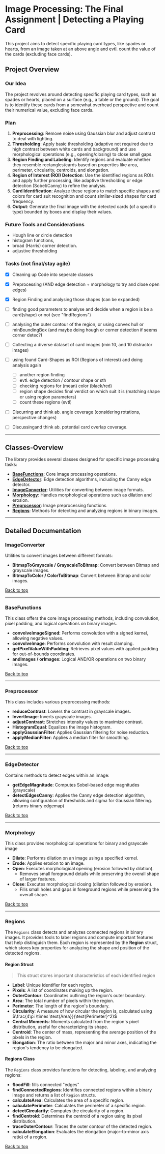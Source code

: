 # Image Processing: The Final Assignment | Detecting a Playing Card

This project aims to detect specific playing card types, like spades or hearts, from an image taken at an above angle and  evtl. count the value of the cards (excluding face cards).

## Project Overview

### Our Idea
The project revolves around detecting specific playing card types, such as spades or hearts, placed on a surface (e.g., a table or the ground). The goal is to identify these cards from a somewhat overhead perspective and count their numerical value, excluding face cards.

### Plan
1. **Preprocessing**: Remove noise using Gaussian blur and adjust contrast to deal with lighting.
2. **Thresholding**: Apply basic thresholding (adaptive not required due to high contrast between white cards and background) and use morphological operations (e.g., opening/closing) to close small gaps.
3. **Region Finding and Labeling**: Identify regions and evaluate whether they resemble rectangles/cards based on properties like area, perimeter, circularity, centroids, and elongation.
4. **Region of Interest (ROI) Detection**: Use the identified regions as ROIs and apply further processing, like adaptive thresholding or edge detection (Sobel/Canny) to refine the analysis.
5. **Card Identification**: Analyze these regions to match specific shapes and colors for card suit recognition and count similar-sized shapes for card frequency.
6. **Output**: Generate the final image with the detected cards (of a specific type) bounded by boxes and display their values.

### Future Tools and Considerations
- Hough line or circle detection
- histogram functions,
- broad (Harris) corner detection.
- adjustive thresholding

### Tasks (not final/stay agile)
- [x] Cleaning up Code into seperate classes
- [x] Preprocessing (AND edge detection + morphology to try and close open edges)
- [x] Region Finding and analysing those shapes (can be expanded) 
- [ ] finding good parameters to analyse and decide when a region is be a card(shape) or not (see "findRegions")
- [ ] analysing the outer contour of the region, or using convex hull or minBoundingBox (and maybe doing hough or corner detection if seems corner detec?)
- [ ] Collecting a diverse dataset of card images (min 10, and 10 distractor images)
- [ ] using found Card-Shapes as ROI (Regions of interest) and doing analysis again
	- [ ] another region finding
	- [ ] evtl. edge detection / contour shape or sth
	- [ ] checking regions for (mean) color (black/red)
	- [ ] region shape decides final verdict on which suit it is (matching shape or using region parameters)
	- [ ] count these regions (evtl)
- [ ] Discurring and think ab. angle coverage (considering rotations, perspective changes)
- [ ]  Discussingand think ab. potential card overlap coverage.




---

## Classes-Overview

The library provides several classes designed for specific image processing tasks:

- [**BaseFunctions**](#basefunctions): Core image processing operations.
- [**EdgeDetector**](#edgedetector): Edge detection algorithms, including the Canny edge detector.
- [**ImageConverter**](#imageconverter): Utilities for converting between image formats.
- [**Morphology**](#morphology): Handles morphological operations such as dilation and erosion.
- [**Preprocessor**](#preprocessor): Image preprocessing functions.
- [**Regions**](#regions): Methods for detecting and analyzing regions in binary images.

---

## Detailed Documentation
### ImageConverter

Utilities to convert images between different formats:

- **BitmapToGrayscale / GrayscaleToBitmap**: Convert between Bitmap and grayscale images.
- **BitmapToColor / ColorToBitmap**: Convert between Bitmap and color images.

[Back to top](#classes-overview)

---
### BaseFunctions

This class offers the core image processing methods, including convolution, pixel padding, and logical operations on binary images.

- **convolveImageSigned**: Performs convolution with a signed kernel, allowing negative values.
- **convolveImage**: Performs convolution with result clamping.
- **getPixelValueWithPadding**: Retrieves pixel values with applied padding for out-of-bounds coordinates.
- **andImages / orImages**: Logical AND/OR operations on two binary images.

[Back to top](#classes-overview)

---
### Preprocessor

This class includes various preprocessing methods:

- **reduceContrast**: Lowers the contrast in grayscale images.
- **InvertImage**: Inverts grayscale images.
- **adjustContrast**: Stretches intensity values to maximize contrast.
- **HistogramEqual**: Equalizes the image histogram.
- **applyGaussianFilter**: Applies Gaussian filtering for noise reduction.
- **applyMedianFilter**: Applies a median filter for smoothing.

[Back to top](#classes-overview)

---

### EdgeDetector

Contains methods to detect edges within an image:

- **getEdgeMagnitude**: Computes Sobel-based edge magnitudes (grayscale)
- **detectEdgesCanny**: Applies the Canny edge detection algorithm, allowing configuration of thresholds and sigma for Gaussian filtering. (returns binary edgemap)

[Back to top](#classes-overview)

---
### Morphology

This class provides morphological operations for binary and grayscale image

- **Dilate**: Performs dilation on an image using a specified kernel.
- **Erode**: Applies erosion to an image.
- **Open**: Executes morphological opening (erosion followed by dilation).
	- Removes small foreground details while preserving the overall shape of larger features.
- **Close**: Executes morphological closing (dilation followed by erosion).
	-  Fills small holes and gaps in foreground regions while preserving the overall shape.

[Back to top](#classes-overview)

---
### Regions

The `Regions` class detects and analyzes connected regions in binary images. It provides tools to label regions and compute important features that help distinguish them. Each region is represented by the **Region** struct, which stores key properties for analyzing the shape and position of the detected regions.

#### **Region Struct**
>This struct stores important characteristics of each identified region

- **Label**: Unique identifier for each region.
- **Pixels**: A list of coordinates making up the region.
- **OuterContour**: Coordinates outlining the region's outer boundary.
- **Area**: The total number of pixels within the region.
- **Perimeter**: The length of the region's boundary.
- **Circularity**: A measure of how circular the region is, calculated using $\frac{4\pi \times \text{Area}}{\text{Perimeter}^2}$
- **Central Moments**: Moments calculated from the region's pixel distribution, useful for characterizing its shape.
- **Centroid**: The center of mass, representing the average position of the pixels in the region.
- **Elongation**: The ratio between the major and minor axes, indicating the region's tendency to be elongated.

#### **Regions Class**

The `Regions` class provides functions for detecting, labeling, and analyzing regions:
- **floodFill**: fills  connected "edges" 
- **findConnectedRegions**: Identifies connected regions within a binary image and returns a list of `Region` structs.
- **calculateArea**: Calculates the area of a specific region.
- **calculatePerimeter**: Calculates the perimeter of a specific region.
- **detectCircularity**: Computes the circularity of a region.
- **findCentroid**: Determines the centroid of a region using its pixel distribution.
- **traceOuterContour**: Traces the outer contour of the detected region.
- **calculateElongation**: Evaluates the elongation (major-to-minor axis ratio) of a region.

[Back to top](#classes-overview)
